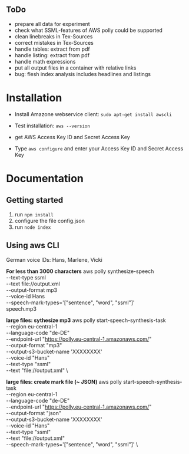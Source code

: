 

## ToDo
- prepare all data for experiment
- check what SSML-features of AWS polly could be supported
- clean linebreaks in Tex-Sources
- correct mistakes in Tex-Sources
- handle tables: extract from pdf
- handle listing: extract from pdf
- handle math expressions
- put all output files in a container with relative links
- bug: flesh index analysis includes headlines and listings

# Installation

* Install Amazone webservice client: `sudo apt-get install awscli`

* Test installation: `aws --version`

* get AWS Access Key ID and Secret Access Key 

* Type `aws configure` and enter your Access Key ID and Secret Access Key 

# Documentation

## Getting started

1. run `npm install`
2. configure the file config.json
3. run `node index`

## Using aws CLI
German voice IDs: Hans, Marlene, Vicki

**For less than 3000 characters**
    aws polly synthesize-speech \
     --text-type ssml \
     --text file://output.xml \
     --output-format mp3 \
     --voice-id Hans \
     --speech-mark-types='["sentence", "word", "ssml"]' \
    speech.mp3

**large files: sythesize mp3**
aws polly start-speech-synthesis-task \
   --region eu-central-1 \
   --language-code "de-DE" \
   --endpoint-url "https://polly.eu-central-1.amazonaws.com/" \
   --output-format "mp3" \
   --output-s3-bucket-name 'XXXXXXXX' \
   --voice-id "Hans" \
   --text-type "ssml" \
   --text "file://output.xml" \
  
  **large files: create mark file (~ JSON)**
  aws polly start-speech-synthesis-task \
   --region eu-central-1 \
   --language-code "de-DE" \
   --endpoint-url "https://polly.eu-central-1.amazonaws.com/" \
   --output-format "json" \
   --output-s3-bucket-name 'XXXXXXXX' \
   --voice-id "Hans" \
   --text-type "ssml" \
   --text "file://output.xml" \
   --speech-mark-types='["sentence", "word", "ssml"]' \